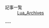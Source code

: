 <dl>
    <dt>記事一覧</dt>
    <dd>
        <a href="https://luarce.hatenablog.com/archive">
          Lua_Archives
        </a>
    </dd>
</dl>
---
